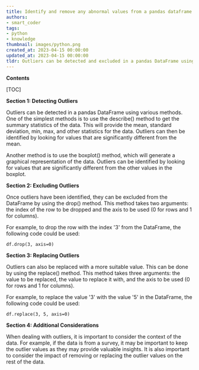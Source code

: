 ```yaml
---
title: Identify and remove any abnormal values from a pandas dataframe
authors:
- smart_coder
tags:
- python
- knowledge
thumbnail: images/python.png
created_at: 2023-04-15 00:00:00
updated_at: 2023-04-15 00:00:00
tldr: Outliers can be detected and excluded in a pandas DataFrame using the zscore function to calculate the z-scores of each row, and then dropping rows with z-scores outside of a certain range.
---
```


**Contents**

[TOC]

**Section 1: Detecting Outliers**

Outliers can be detected in a pandas DataFrame using various methods. One of the simplest methods is to use the describe() method to get the summary statistics of the data. This will provide the mean, standard deviation, min, max, and other statistics for the data. Outliers can then be identified by looking for values that are significantly different from the mean. 

Another method is to use the boxplot() method, which will generate a graphical representation of the data. Outliers can be identified by looking for values that are significantly different from the other values in the boxplot.

**Section 2: Excluding Outliers**

Once outliers have been identified, they can be excluded from the DataFrame by using the drop() method. This method takes two arguments: the index of the row to be dropped and the axis to be used (0 for rows and 1 for columns).

For example, to drop the row with the index '3' from the DataFrame, the following code could be used:

```
df.drop(3, axis=0)
```

**Section 3: Replacing Outliers**

Outliers can also be replaced with a more suitable value. This can be done by using the replace() method. This method takes three arguments: the value to be replaced, the value to replace it with, and the axis to be used (0 for rows and 1 for columns).

For example, to replace the value '3' with the value '5' in the DataFrame, the following code could be used:

```
df.replace(3, 5, axis=0)
```

**Section 4: Additional Considerations**

When dealing with outliers, it is important to consider the context of the data. For example, if the data is from a survey, it may be important to keep the outlier values as they may provide valuable insights. It is also important to consider the impact of removing or replacing the outlier values on the rest of the data.
